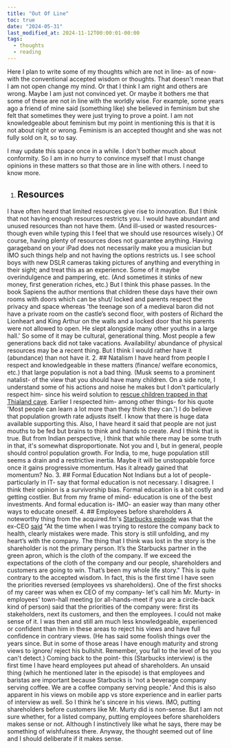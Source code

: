 ```yaml
---
title: "Out Of Line"
toc: true
date: "2024-05-31"
last_modified_at: 2024-11-12T00:00:01-00:00
tags: 
  - thoughts
  - reading
---
```

Here I plan to write some of my thoughts which are not in line- as of now- with the conventional accepted wisdom or thoughts. That doesn't mean that I am not open change my mind. Or that I think I am right and others are wrong. Maybe I am just not convinced yet. Or maybe it bothers me that some of these are not in line with the worldly wise. For example, some years ago a friend of mine said (something like) she believed in feminism but she felt that sometimes they were just trying to prove a point. I am not knowledgeable about feminism but my point in mentioning this is that it is not about right or wrong. Feminism is an accepted thought and she was not fully sold on it, so to say.

I may update this space once in a while. I don't bother much about conformity. So I am in no hurry to convince myself that I must change opinions in these matters so that those are in line with others. I need to know more.

1. ## Resources
  I have often heard that limited resources give rise to innovation. But I think that not having enough resources restricts you. I would have abundant and unused resources than not have them. (And ill-used or wasted resources- though even while typing this I feel that we should use resources wisely.) Of course, having plenty of resources does not guarantee anything. Having garageband on your iPad does not necessarily make you a musician but IMO such things help and not having the options restricts us. I see school boys with new DSLR cameras taking pictures of anything and everything in their sight; and treat this as an experience. Some of it maybe overindulgence and pampering, etc. (And sometimes it stinks of new money, first generation riches, etc.) But I think this phase passes. In the book Sapiens the author mentions that children these days have their own rooms with doors which can be shut/ locked and parents respect the privacy and space whereas 'the teenage son of a medieval baron did not have a private room on the castle’s second floor, with posters of Richard the Lionheart and King Arthur on the walls and a locked door that his parents were not allowed to open. He slept alongside many other youths in a large hall.' So some of it may be cultural, generational thing. Most people a few generations back did not take vacations. Availability/ abundance of physical resources may be a recent thing. But I think I would rather have it (abundance) than not have it.
2. ## Natalism 
  I have heard from people I respect and knowledgeable in these matters (finance/ welfare economics, etc.) that large population is not a bad thing. (Musk seems to a prominent natalist- of the view that you should have many children. On a side note, I understand some of his actions and noise he makes but I don't particularly respect him- since his weird solution to [rescue children trapped in that Thialand cave](https://en.wikipedia.org/wiki/Tham_Luang_cave_rescue). Earlier I respected him- among other things- for his quote 'Most people can learn a lot more than they think they can.') I do believe that population growth rate adjusts itself. I know that there is huge data available supporting this. Also, I have heard it said that people are not just mouths to be fed but brains to think and hands to create. And I think that is true. But from Indian perspective, I think that while there may be some truth in that, it's somewhat disproportionate. Not you and I, but in general, people should control population growth. For India, to me, huge population still seems a drain and a restrictive inertia.  Maybe it will be unstoppable force once it gains progressive momentum. Has it already gained that momentum? No.
3. ## Formal Education
  Not Indians but a lot of people- particularly in IT- say that formal education is not necessary. I disagree. I think their opinion is a survivorship bias. Formal education is a bit costly and getting costlier. But from my frame of mind- education is one of the best investments. And formal education is- IMO- an easier way than many other ways to educate oneself.
4. ## Employees before shareholders 
  A noteworthy thing from the acquired.fm's [Starbucks episode](https://www.acquired.fm/episodes/starbucks-with-howard-schultz) was that the ex-CEO [said](https://youtu.be/A0fvX-wV70Y?t=8641) "At the time when I was trying to restore the company back to health, clearly mistakes were made. This story is still unfolding, and my heart’s with the company. The thing that I think was lost in the story is the shareholder is not the primary person. It’s the Starbucks partner in the green apron, which is the cloth of the company. If we exceed the expectations of the cloth of the company and our people, shareholders and customers are going to win. That’s been my whole life story." This is quite contrary to the accepted wisdom. In fact, this is the first time I have seen the priorities reversed (employees vs shareholders). One of the first shocks of my career was when ex CEO of my company- let's call him Mr. Murty- in employees' town-hall meeting (or all-hands-meet if you are a circle-back kind of person) said that the priorities of the company were: first its stakeholders, next its customers, and then the employees. I could not make sense of it. I was then and still am much less knowledgeable, experienced or confident than him in these areas to reject his views and have full confidence in contrary views. (He has said some foolish things over the years since. But in some of those areas I have enough maturity and strong views to ignore/ reject his bullshit. Remember, you fall to the level of bs you can't detect.) Coming back to the point- this (Starbucks interview) is the first time I have heard employees put ahead of shareholders. An unsaid thing (which he mentioned later in the episode) is that employees and baristas are important because Starbucks is 'not a beverage company serving coffee. We are a coffee company serving people.' And this is also apparent in his views on mobile app vs store experience and in earlier parts of interview as well. So I think he's sincere in his views. IMO, putting shareholders before customers like Mr. Murty did is non-sense. But I am not sure whether, for a listed company, putting employees before shareholders makes sense or not. Although I instinctively like what he says, there may be something of wishfulness there. Anyway, the thought seemed out of line and I should deliberate if it makes sense.


